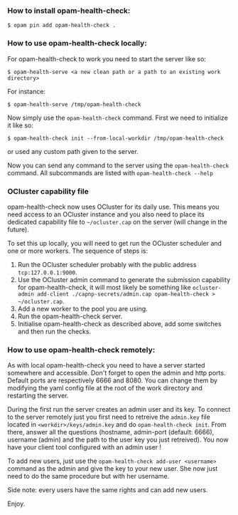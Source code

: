 ### How to install opam-health-check:

```
$ opam pin add opam-health-check .
```

### How to use opam-health-check locally:

For opam-health-check to work you need to start the server like so:
```
$ opam-health-serve <a new clean path or a path to an existing work directory>
```
For instance:
```
$ opam-health-serve /tmp/opam-health-check
```

Now simply use the `opam-health-check` command. First we need to initialize it like so:
```
$ opam-health-check init --from-local-workdir /tmp/opam-health-check
```
or used any custom path given to the server.

Now you can send any command to the server using the `opam-health-check` command.
All subcommands are listed with `opam-health-check --help`

### OCluster capability file

opam-health-check now uses OCluster for its daily use. This means you need access to an
OCluster instance and you also need to place its dedicated capability file to `~/ocluster.cap`
on the server (will change in the future).

To set this up locally, you will need to get run the OCluster scheduler and one or more workers. The 
sequence of steps is: 

1. Run the OCluster scheduler probably with the public address `tcp:127.0.0.1:9000`.
2. Use the OCluster admin command to generate the submission capability for opam-health-check, it will most likely be something like `ocluster-admin add-client ./capnp-secrets/admin.cap opam-health-check > ~/ocluster.cap`.
3. Add a new worker to the pool you are using.
4. Run the opam-health-check server.
5. Initialise opam-health-check as described above, add some switches and then run the checks.

### How to use opam-health-check remotely:

As with local opam-health-check you need to have a server started somewhere and accessible.
Don't forget to open the admin and http ports. Default ports are respectively 6666 and 8080.
You can change them by modifying the yaml config file at the root of the work directory and
restarting the server.

During the first run the server creates an admin user and its key.
To connect to the server remotely just you first need to retreive the `admin.key` file located
in `<workdir>/keys/admin.key` and do `opam-health-check init`.
From there, answer all the questions (hostname, admin-port (default: 6666), username (admin)
and the path to the user key you just retreived).
You now have your client tool configured with an admin user !

To add new users, just use the `opam-health-check add-user <username>` command as the admin and
give the key to your new user. She now just need to do the same procedure but with her username.

Side note: every users have the same rights and can add new users.

Enjoy.
